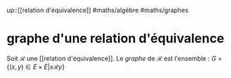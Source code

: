 up::[[relation d'équivalence]]
#maths/algèbre #maths/graphes 
# graphe d'une relation d'équivalence

Soit $\mathscr R$ une [[relation d'équivalence]].
Le _graphe_ de $\mathscr R$ est l'ensemble :
$G = \{(x, y)\in E\times E | x\mathscr Ry\}$
